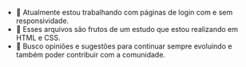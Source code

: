 - 🔭  Atualmente estou trabalhando com páginas de login com e sem responsividade.
- 🌱 Esses arquivos são frutos de um estudo que estou realizando em HTML e CSS.
- 🤔  Busco opiniões e sugestões para continuar sempre evoluindo e também poder contribuir com a comunidade.
  
